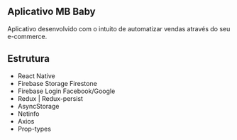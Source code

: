 ## Aplicativo MB Baby

Aplicativo desenvolvido com o intuito de automatizar vendas através do seu e-commerce.

## Estrutura

* React Native
* Firebase Storage Firestone
* Firebase Login Facebook/Google
* Redux | Redux-persist
* AsyncStorage
* Netinfo
* Axios
* Prop-types
